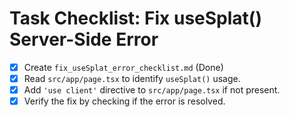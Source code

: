 # Task Checklist: Fix useSplat() Server-Side Error

- [x] Create `fix_useSplat_error_checklist.md` (Done)
- [x] Read `src/app/page.tsx` to identify `useSplat()` usage.
- [x] Add `'use client'` directive to `src/app/page.tsx` if not present.
- [x] Verify the fix by checking if the error is resolved.
